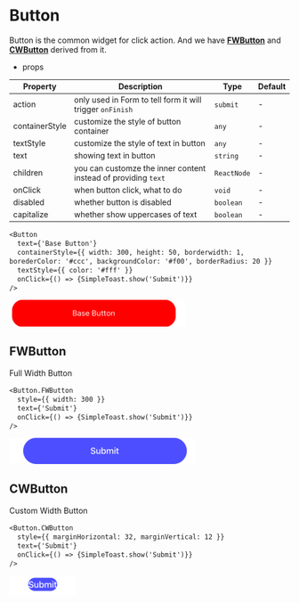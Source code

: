 # Button

Button is the common widget for click action. And we have [**FWButton**](#fwbutton) and [**CWButton**](#cwbutton)  derived from it. 

- props

| Property       | Description                                                    | Type        | Default |
|----------------|----------------------------------------------------------------|-------------|---------|
| action         | only used in Form to tell form it will trigger `onFinish`      | `submit`    |     -   |
| containerStyle | customize the style of button container                        | `any`       |     -   |
| textStyle      | customize the style of text in button                          | `any`       |     -   |
| text           | showing text in button                                         | `string`    |     -   |
| children       | you can customze the inner content instead of providing `text` | `ReactNode` |     -   |
| onClick        | when button click, what to do                                  | `void`      |     -   |
| disabled       | whether button is disabled                                     | `boolean`   |     -   |
| capitalize     | whether show uppercases of text                                | `boolean`   |     -   |

```tsx
<Button 
  text={'Base Button'}
  containerStyle={{ width: 300, height: 50, borderwidth: 1, borederColor: '#ccc', backgroundColor: '#f00', borderRadius: 20 }}
  textStyle={{ color: '#fff' }}
  onClick={() => {SimpleToast.show('Submit')}}
/>
```
![button](./img/button.png)

## FWButton 

Full Width Button

```tsx
<Button.FWButton
  style={{ width: 300 }}
  text={'Submit'}
  onClick={() => {SimpleToast.show('Submit')}}
/>
```
![fwbutton](./img/fwbutton.png)

## CWButton

Custom Width Button

```tsx
<Button.CWButton
  style={{ marginHorizontal: 32, marginVertical: 12 }}
  text={'Submit'}
  onClick={() => {SimpleToast.show('Submit')}}
/>
```

![cwbutton](./img/cwbutton.png)